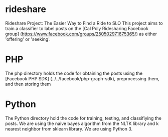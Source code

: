 # rideshare
Rideshare Project: The Easier Way to Find a Ride to SLO
This project aims to train a classifier to label posts on the [Cal Poly Ridesharing Facebook group] (https://www.facebook.com/groups/250502971675365/) as either 'offering' or 'seeking'.

# PHP
The php directory holds the code for obtaining the posts using the [Facebook PHP SDK] (../../facebook/php-graph-sdk), preprocessing them, and then storing them

# Python
The Python directory hold the code for training, testing, and classifiying the posts. We are using the naive bayes algorithm from the NLTK library and k nearest neighbor from sklearn library. We are using Python 3.
